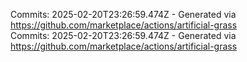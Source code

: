 Commits: 2025-02-20T23:26:59.474Z - Generated via https://github.com/marketplace/actions/artificial-grass
<br>
Commits: 2025-02-20T23:26:59.474Z - Generated via https://github.com/marketplace/actions/artificial-grass
<br>
